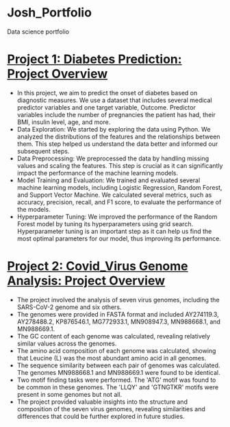 # Josh_Portfolio
Data science portfolio

# [Project 1: Diabetes Prediction: Project Overview](https://github.com/JoshTjan/Diabetes_Prediction)
* In this project, we aim to predict the onset of diabetes based on diagnostic measures. We use a dataset that includes several medical predictor variables and one target variable, Outcome. Predictor variables include the number of pregnancies the patient has had, their BMI, insulin level, age, and more.
* Data Exploration: We started by exploring the data using Python. We analyzed the distributions of the features and the relationships between them. This step helped us understand the data better and informed our subsequent steps.
* Data Preprocessing: We preprocessed the data by handling missing values and scaling the features. This step is crucial as it can significantly impact the performance of the machine learning models.
* Model Training and Evaluation: We trained and evaluated several machine learning models, including Logistic Regression, Random Forest, and Support Vector Machine. We calculated several metrics, such as accuracy, precision, recall, and F1 score, to evaluate the performance of the models.
* Hyperparameter Tuning: We improved the performance of the Random Forest model by tuning its hyperparameters using grid search. Hyperparameter tuning is an important step as it can help us find the most optimal parameters for our model, thus improving its performance.

# [Project 2: Covid_Virus Genome Analysis: Project Overview](https://github.com/JoshTjan/Corona_Virus_Genome)
* The project involved the analysis of seven virus genomes, including the SARS-CoV-2 genome and six others.
* The genomes were provided in FASTA format and included AY274119.3, AY278488.2, KP876546.1, MG772933.1, MN908947.3, MN988668.1, and MN988669.1.
* The GC content of each genome was calculated, revealing relatively similar values across the genomes.
* The amino acid composition of each genome was calculated, showing that Leucine (L) was the most abundant amino acid in all genomes.
* The sequence similarity between each pair of genomes was calculated. The genomes MN988668.1 and MN988669.1 were found to be identical.
* Two motif finding tasks were performed. The 'ATG' motif was found to be common in these genomes. The 'LLQY' and 'GTNGTKR' motifs were present in some genomes but not all.
* The project provided valuable insights into the structure and composition of the seven virus genomes, revealing similarities and differences that could be further explored in future studies.
